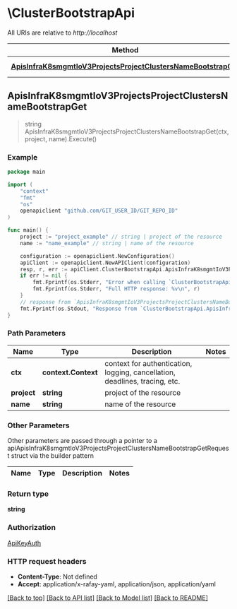 # \ClusterBootstrapApi

All URIs are relative to *http://localhost*

Method | HTTP request | Description
------------- | ------------- | -------------
[**ApisInfraK8smgmtIoV3ProjectsProjectClustersNameBootstrapGet**](ClusterBootstrapApi.md#ApisInfraK8smgmtIoV3ProjectsProjectClustersNameBootstrapGet) | **Get** /apis/infra.k8smgmt.io/v3/projects/{project}/clusters/{name}/bootstrap | 



## ApisInfraK8smgmtIoV3ProjectsProjectClustersNameBootstrapGet

> string ApisInfraK8smgmtIoV3ProjectsProjectClustersNameBootstrapGet(ctx, project, name).Execute()





### Example

```go
package main

import (
    "context"
    "fmt"
    "os"
    openapiclient "github.com/GIT_USER_ID/GIT_REPO_ID"
)

func main() {
    project := "project_example" // string | project of the resource
    name := "name_example" // string | name of the resource

    configuration := openapiclient.NewConfiguration()
    apiClient := openapiclient.NewAPIClient(configuration)
    resp, r, err := apiClient.ClusterBootstrapApi.ApisInfraK8smgmtIoV3ProjectsProjectClustersNameBootstrapGet(context.Background(), project, name).Execute()
    if err != nil {
        fmt.Fprintf(os.Stderr, "Error when calling `ClusterBootstrapApi.ApisInfraK8smgmtIoV3ProjectsProjectClustersNameBootstrapGet``: %v\n", err)
        fmt.Fprintf(os.Stderr, "Full HTTP response: %v\n", r)
    }
    // response from `ApisInfraK8smgmtIoV3ProjectsProjectClustersNameBootstrapGet`: string
    fmt.Fprintf(os.Stdout, "Response from `ClusterBootstrapApi.ApisInfraK8smgmtIoV3ProjectsProjectClustersNameBootstrapGet`: %v\n", resp)
}
```

### Path Parameters


Name | Type | Description  | Notes
------------- | ------------- | ------------- | -------------
**ctx** | **context.Context** | context for authentication, logging, cancellation, deadlines, tracing, etc.
**project** | **string** | project of the resource | 
**name** | **string** | name of the resource | 

### Other Parameters

Other parameters are passed through a pointer to a apiApisInfraK8smgmtIoV3ProjectsProjectClustersNameBootstrapGetRequest struct via the builder pattern


Name | Type | Description  | Notes
------------- | ------------- | ------------- | -------------



### Return type

**string**

### Authorization

[ApiKeyAuth](../README.md#ApiKeyAuth)

### HTTP request headers

- **Content-Type**: Not defined
- **Accept**: application/x-rafay-yaml, application/json, application/yaml

[[Back to top]](#) [[Back to API list]](../README.md#documentation-for-api-endpoints)
[[Back to Model list]](../README.md#documentation-for-models)
[[Back to README]](../README.md)

